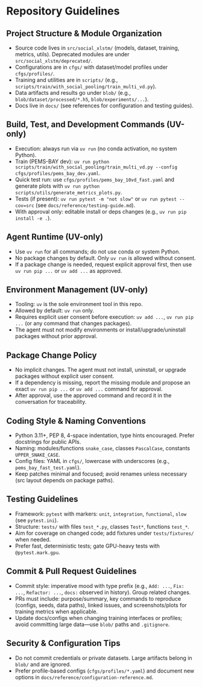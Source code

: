 # Repository Guidelines

## Project Structure & Module Organization
- Source code lives in `src/social_xlstm/` (models, dataset, training, metrics, utils). Deprecated modules are under `src/social_xlstm/deprecated/`.
- Configurations are in `cfgs/` with dataset/model profiles under `cfgs/profiles/`.
- Training and utilities are in `scripts/` (e.g., `scripts/train/with_social_pooling/train_multi_vd.py`).
- Data artifacts and results go under `blob/` (e.g., `blob/dataset/processed/*.h5`, `blob/experiments/...`).
- Docs live in `docs/` (see references for configuration and testing guides).

## Build, Test, and Development Commands (UV-only)
- Execution: always run via `uv run` (no conda activation, no system Python).
- Train (PEMS-BAY dev): `uv run python scripts/train/with_social_pooling/train_multi_vd.py --config cfgs/profiles/pems_bay_dev.yaml`.
- Quick test run: use `cfgs/profiles/pems_bay_10vd_fast.yaml` and generate plots with `uv run python scripts/utils/generate_metrics_plots.py`.
- Tests (if present): `uv run pytest -m "not slow"` or `uv run pytest --cov=src` (see `docs/reference/testing-guide.md`).
- With approval only: editable install or deps changes (e.g., `uv run pip install -e .`).

## Agent Runtime (UV-only)
- Use `uv run` for all commands; do not use conda or system Python.
- No package changes by default. Only `uv run` is allowed without consent.
- If a package change is needed, request explicit approval first, then use `uv run pip ...` or `uv add ...` as approved.

## Environment Management (UV-only)
- Tooling: `uv` is the sole environment tool in this repo.
- Allowed by default: `uv run` only.
- Requires explicit user consent before execution: `uv add ...`, `uv run pip ...` (or any command that changes packages).
- The agent must not modify environments or install/upgrade/uninstall packages without prior approval.

## Package Change Policy
- No implicit changes. The agent must not install, uninstall, or upgrade packages without explicit user consent.
- If a dependency is missing, report the missing module and propose an exact `uv run pip ...` or `uv add ...` command for approval.
- After approval, use the approved command and record it in the conversation for traceability.

## Coding Style & Naming Conventions
- Python 3.11+, PEP 8, 4-space indentation, type hints encouraged. Prefer docstrings for public APIs.
- Naming: modules/functions `snake_case`, classes `PascalCase`, constants `UPPER_SNAKE_CASE`.
- Config files: YAML in `cfgs/`, lowercase with underscores (e.g., `pems_bay_fast_test.yaml`).
- Keep patches minimal and focused; avoid renames unless necessary (src layout depends on package paths).

## Testing Guidelines
- Framework: `pytest` with markers: `unit`, `integration`, `functional`, `slow` (see `pytest.ini`).
- Structure: `tests/` with files `test_*.py`, classes `Test*`, functions `test_*`.
- Aim for coverage on changed code; add fixtures under `tests/fixtures/` when needed.
- Prefer fast, deterministic tests; gate GPU-heavy tests with `@pytest.mark.gpu`.

## Commit & Pull Request Guidelines
- Commit style: imperative mood with type prefix (e.g., `Add: ...`, `Fix: ...`, `Refactor: ...`, `docs:` observed in history). Group related changes.
- PRs must include: purpose/summary, key commands to reproduce (configs, seeds, data paths), linked issues, and screenshots/plots for training metrics when applicable.
- Update docs/configs when changing training interfaces or profiles; avoid committing large data—use `blob/` paths and `.gitignore`.

## Security & Configuration Tips
- Do not commit credentials or private datasets. Large artifacts belong in `blob/` and are ignored.
- Prefer profile-based configs (`cfgs/profiles/*.yaml`) and document new options in `docs/reference/configuration-reference.md`.
